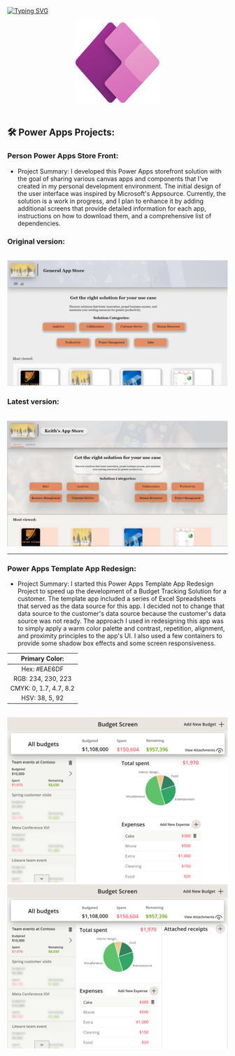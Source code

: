 <a href="https://git.io/typing-svg"><img src="https://readme-typing-svg.herokuapp.com?font=Fira+Code&weight=400&size=20&pause=1000&color=F7A304&random=false&width=435&lines=Checkout+my+Power+Apps+solutions!" alt="Typing SVG" /></a>
<center><img src="https://github.com/MrKeithHunt/MrKeithHunt/blob/Images/PowerApps_scalable.svg">
</center></br>

## 🛠 Power Apps Projects:

### Person Power Apps Store Front:
- Project Summary: 
I developed this Power Apps storefront solution with the goal of sharing various canvas apps and components that I've created in my personal development environment. The initial design of the user interface was inspired by Microsoft's Appsource. Currently, the solution is a work in progress, and I plan to enhance it by adding additional screens that provide detailed information for each app, instructions on how to download them, and a comprehensive list of dependencies.

### <strong>Original version:</strong>
</br>
 <img width:600px height:400px src="https://github.com/MrKeithHunt/MrKeithHunt/blob/Images/App%20Store%20Front%202.PNG">
</br>

### <strong>Latest version:</strong>
</br>
 <img width:600px height:400px src="https://github.com/MrKeithHunt/MrKeithHunt/blob/Images/App%20Store%20Front%203.PNG">
</br>
<hr>

 ###   Power Apps Template App Redesign:
- Project Summary:
I started this Power Apps Template App Redesign Project to speed up the development of a Budget Tracking Solution for a customer. The template app included a series of Excel Spreadsheets that served as the data source for this app. I decided not to change that data source to the customer's data source because the customer's data source was not ready. The approach I used in redesigning this app was to simply apply a warm color palette and contrast, repetition, alignment, and proximity principles to the app's UI. I also used a few containers to provide some shadow box effects and some screen responsiveness.  

|Primary Color:|
| :---: |
|Hex: #EAE6DF|
|RGB: 234, 230, 223|
|CMYK: 0, 1.7, 4.7, 8.2|
|HSV: 38, 5, 92|
<br>
<img width:600px height:400px src="https://github.com/MrKeithHunt/MrKeithHunt/blob/Images/Budget%20Tracker%20Main%20Screen%201.PNG">
<br>
<img width:600px height:400px src="https://github.com/MrKeithHunt/MrKeithHunt/blob/Images/Budget%20Tracker%20Main%20Screen%202.PNG">
